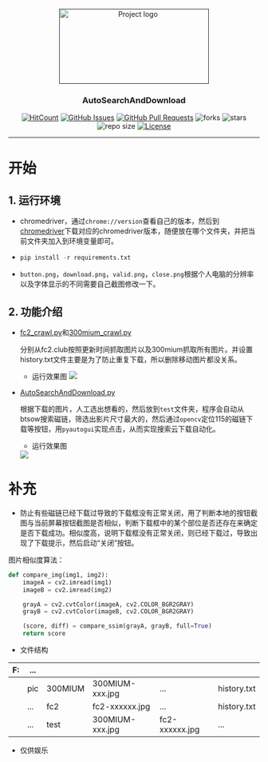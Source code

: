 <p align="center">
  <a href="" rel="noopener">
 <img width=300 height=150 src="https://i.loli.net/2020/04/07/3PRFLGBgkeKtbCZ.png" alt="Project logo"></a>
</p>

<h3 align="center">AutoSearchAndDownload</h3>

<div align="center">

[![HitCount](http://hits.dwyl.com/ExcaliburEX/https://githubcom/ExcaliburEX/GHS.svg)](http://hits.dwyl.com/ExcaliburEX/https://githubcom/ExcaliburEX/GHS)
[![GitHub Issues](https://img.shields.io/github/issues/ExcaliburEX/GHS.svg)](https://github.com/ExcaliburEX/GHS/issues)
[![GitHub Pull Requests](https://img.shields.io/github/issues-pr/ExcaliburEX/GHS.svg)](https://github.com/ExcaliburEX/GHS/pulls)
![forks](https://img.shields.io/github/forks/ExcaliburEX/GHS)
![stars](	https://img.shields.io/github/stars/ExcaliburEX/GHS)
![repo size](https://img.shields.io/github/repo-size/ExcaliburEX/GHS)
[![License](https://img.shields.io/badge/license-MIT-blue.svg)](/LICENSE)
</div>

---

# 开始

## 1. 运行环境
- chromedriver，通过`chrome://version`查看自己的版本，然后到[chromedriver](http://chromedriver.storage.googleapis.com/index.html)下载对应的chromedriver版本，随便放在哪个文件夹，并把当前文件夹加入到环境变量即可。
- ```python
  pip install -r requirements.txt
  ```
- `button.png`，`download.png`，`valid.png`，`close.png`根据个人电脑的分辨率以及字体显示的不同需要自己截图修改一下。
## 2. 功能介绍
- [fc2_crawl.py](https://github.com/ExcaliburEX/GHS/blob/master/fc2_crawl.py)和[300mium_crawl.py](https://github.com/ExcaliburEX/GHS/blob/master/300mium_crawl.py)
  
  分别从fc2.club按照更新时间抓取图片以及300mium抓取所有图片。并设置history.txt文件主要是为了防止重复下载，所以删除移动图片都没关系。
  - 运行效果图
  ![](https://i.loli.net/2020/04/07/gFXRwJ9xaimDh5W.gif)
- [AutoSearchAndDownload.py](https://github.com/ExcaliburEX/GHS/blob/master/AutoSearchAndDownload.py)
  
  根据下载的图片，人工选出想看的，然后放到`test`文件夹，程序会自动从btsow搜索磁链，筛选出影片尺寸最大的，然后通过`opencv`定位115的磁链下载等按钮，用`pyautogui`实现点击，从而实现搜索云下载自动化。
  - 运行效果图

  <img src="https://blog-1259799643.cos.ap-shanghai.myqcloud.com/2020-04-07-17-29-18.gif">  

# 补充

- 防止有些磁链已经下载过导致的下载框没有正常关闭，用了判断本地的按钮截图与当前屏幕按钮截图是否相似，判断下载框中的某个部位是否还存在来确定是否下载成功。相似度高，说明下载框没有正常关闭，则已经下载过，导致出现了下载提示，然后启动“关闭”按钮。

图片相似度算法：
```python
def compare_img(img1, img2):
    imageA = cv2.imread(img1)
    imageB = cv2.imread(img2)

    grayA = cv2.cvtColor(imageA, cv2.COLOR_BGR2GRAY)
    grayB = cv2.cvtColor(imageB, cv2.COLOR_BGR2GRAY)

    (score, diff) = compare_ssim(grayA, grayB, full=True)
    return score
```

- 文件结构

| F:         | ...|  |  |  |  |
| ------------- | ------- | -------- | ------- | ------- | -----------------|
|    |  pic   |  300MIUM  |  300MIUM-xxx.jpg    |  ...  | history.txt|
|  |  ... |    fc2 |    fc2-xxxxxx.jpg  |   ... |    history.txt     |
|  |  ... |    test |   300MIUM-xxx.jpg   |  fc2-xxxxxx.jpg  |  ... |

- 仅供娱乐 